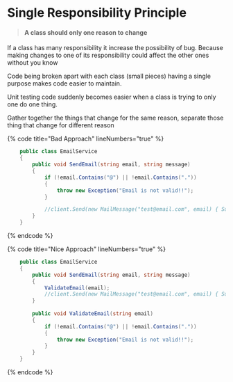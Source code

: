 # Single Responsibility Principle

> #### A class should only one reason to change

If a class has many responsibility it increase the possibility of bug. Because making changes to one of its responsibility could affect the other ones without you know

Code being broken apart with each class (small pieces) having a single purpose makes code easier to maintain.

Unit testing code suddenly becomes easier when a class is trying to only one do one thing.

Gather together the things that change for the same reason, separate those thing that change for different reason

{% code title="Bad Approach" lineNumbers="true" %}
```csharp
    public class EmailService
    {
        public void SendEmail(string email, string message)
        {
            if (!email.Contains("@") || !email.Contains("."))
            {
                throw new Exception("Email is not valid!!");
            }

            //client.Send(new MailMessage("test@email.com", email) { Subject = "Test!" });
        }
    }
```
{% endcode %}

{% code title="Nice Approach" lineNumbers="true" %}
```csharp
    public class EmailService
    {
        public void SendEmail(string email, string message)
        {
            ValidateEmail(email);
            //client.Send(new MailMessage("test@email.com", email) { Subject = "Test!" });
        }
        
        public void ValidateEmail(string email)
        {
            if (!email.Contains("@") || !email.Contains("."))
            {
                throw new Exception("Email is not valid!!");
            }
        }
    }   
```
{% endcode %}
